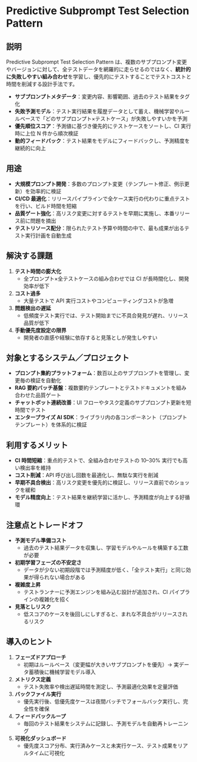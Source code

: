 # Predictive Subprompt Test Selection Pattern

## 説明  
Predictive Subprompt Test Selection Pattern は、複数のサブプロンプト変更やバージョンに対して、全テストデータを網羅的に走らせるのではなく、**統計的に失敗しやすい組み合わせ**を学習し、優先的にテストすることでテストコストと時間を削減する設計手法です。  
- **サブプロンプトメタデータ**：変更内容、影響範囲、過去のテスト結果をタグ化  
- **失敗予測モデル**：テスト実行結果を履歴データとして蓄え、機械学習やルールベースで「どのサブプロンプト×テストケース」が失敗しやすいかを予測  
- **優先順位スコア**：予測値に基づき優先的にテストケースをソートし、CI 実行時に上位 N 件から順次検証  
- **動的フィードバック**：テスト結果をモデルにフィードバックし、予測精度を継続的に向上  

## 用途  
- **大規模プロンプト開発**：多数のプロンプト変更（テンプレート修正、例示更新）を効率的に検証  
- **CI/CD 最適化**：リリースパイプラインで全ケース実行の代わりに重点テストを行い、ビルド時間を短縮  
- **品質ゲート強化**：高リスク変更に対するテストを早期に実施し、本番リリース前に問題を摘出  
- **テストリソース配分**：限られたテスト予算や時間の中で、最も成果が出るテスト実行計画を自動生成  

## 解決する課題  
1. **テスト時間の膨大化**  
   - 全プロンプト×全テストケースの組み合わせでは CI が長時間化し、開発効率が低下  
2. **コスト過多**  
   - 大量テストで API 実行コストやコンピューティングコストが急増  
3. **問題検出の遅延**  
   - 低頻度テスト実行では、テスト開始までに不具合発見が遅れ、リリース品質が低下  
4. **手動優先度設定の限界**  
   - 開発者の直感や経験に依存すると見落としが発生しやすい  

## 対象とするシステム／プロジェクト  
- **プロンプト集約プラットフォーム**：数百以上のサブプロンプトを管理し、変更毎の検証を自動化  
- **RAG 要約バッチ基盤**：複数要約テンプレートとテストドキュメントを組み合わせた品質ゲート  
- **チャットボット連続改善**：UI フローやタスク定義のサブプロンプト更新を短時間でテスト  
- **エンタープライズ AI SDK**：ライブラリ内の各コンポーネント（プロンプトテンプレート）を体系的に検証  

## 利用するメリット  
- **CI 時間短縮**：重点的テストで、全組み合わせテストの 10–30% 実行でも高い検出率を維持  
- **コスト削減**：API 呼び出し回数を最適化し、無駄な実行を削減  
- **早期不具合検出**：高リスク変更を優先的に検証し、リリース直前でのショックを緩和  
- **モデル精度向上**：テスト結果を継続学習に活かし、予測精度が向上する好循環  

## 注意点とトレードオフ  
- **予測モデル準備コスト**  
   - 過去のテスト結果データを収集し、学習モデルやルールを構築する工数が必要  
- **初期学習フェーズの不安定さ**  
   - データが少ない初期段階では予測精度が低く、「全テスト実行」と同じ効果が得られない場合がある  
- **複雑度上昇**  
   - テストランナーに予測エンジンを組み込む設計が追加され、CI パイプラインの複雑化を招く  
- **見落としリスク**  
   - 低スコアのケースを後回しにしすぎると、まれな不具合がリリースされるリスク  

## 導入のヒント  
1. **フェーズドアプローチ**  
   - 初期はルールベース（変更幅が大きいサブプロンプトを優先）→ 実データ蓄積後に機械学習モデル導入  
2. **メトリクス定義**  
   - テスト失敗率や検出遅延時間を測定し、予測最適化効果を定量評価  
3. **バックファイル実行**  
   - 優先実行後、低優先度ケースは夜間バッチでフォールバック実行し、完全性を確保  
4. **フィードバックループ**  
   - 毎回のテスト結果をシステムに記録し、予測モデルを自動再トレーニング  
5. **可視化ダッシュボード**  
   - 優先度スコア分布、実行済みケースと未実行ケース、テスト成果をリアルタイムに可視化  
